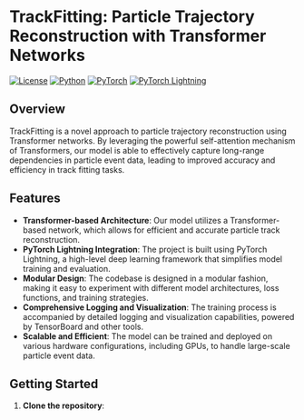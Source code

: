 # TrackFitting: Particle Trajectory Reconstruction with Transformer Networks

[![License](https://img.shields.io/badge/License-Apache%202.0-blue.svg)](https://opensource.org/licenses/Apache-2.0)
[![Python](https://img.shields.io/badge/Python-3.7%2B-green.svg)](https://www.python.org/)
[![PyTorch](https://img.shields.io/badge/PyTorch-1.10%2B-orange.svg)](https://pytorch.org/)
[![PyTorch Lightning](https://img.shields.io/badge/PyTorch%20Lightning-1.6%2B-purple.svg)](https://www.pytorchlightning.ai/)

## Overview

TrackFitting is a novel approach to particle trajectory reconstruction using Transformer networks. By leveraging the powerful self-attention mechanism of Transformers, our model is able to effectively capture long-range dependencies in particle event data, leading to improved accuracy and efficiency in track fitting tasks.

## Features

- **Transformer-based Architecture**: Our model utilizes a Transformer-based network, which allows for efficient and accurate particle track reconstruction.
- **PyTorch Lightning Integration**: The project is built using PyTorch Lightning, a high-level deep learning framework that simplifies model training and evaluation.
- **Modular Design**: The codebase is designed in a modular fashion, making it easy to experiment with different model architectures, loss functions, and training strategies.
- **Comprehensive Logging and Visualization**: The training process is accompanied by detailed logging and visualization capabilities, powered by TensorBoard and other tools.
- **Scalable and Efficient**: The model can be trained and deployed on various hardware configurations, including GPUs, to handle large-scale particle event data.

## Getting Started

1. **Clone the repository**:
